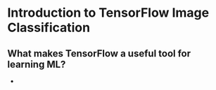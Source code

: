 # Introduction to TensorFlow Image Classification

## What makes TensorFlow a useful tool for learning ML?

-
